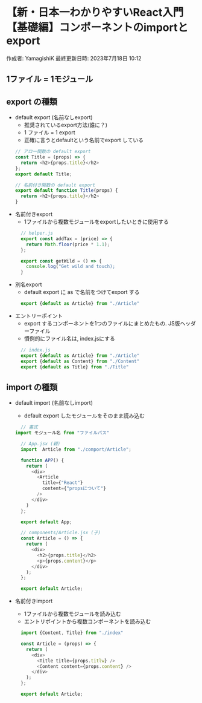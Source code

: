 # 【新・日本一わかりやすいReact入門【基礎編】コンポーネントのimportとexport

作成者: YamagishiK
最終更新日時: 2023年7月18日 10:12

## 1ファイル = 1モジュール

## export の種類
- default export (名前なしexport)
  - 推奨されているexport方法(誰に？)
  - 1 ファイル = 1 export
  - 正確に言うとdefaultという名前でexport している
  ```Javascript
  // アロー関数の default export
  const Title = (props) => {
    return <h2>{props.title}</h2>
  };
  export default Title;
  
  ```
  ```Javascript
  // 名前付き関数の default export
  export default function Title(props) {
    return <h2>{props.title}</h2>
  }
  
  ```
- 名前付きexport
  - 1ファイルから複数モジュールをexportしたいときに使用する
  ```Javascript
    // helper.js
    export const addTax = (price) => {
      return Math.floor(price * 1.1);
    };

    export const getWild = () => {
      console.log("Get wild and touch);
    }
  ```
- 別名export
  - default export に as で名前をつけてexport する
  ```Javascript
    export {default as Article} from "./Article"
  ```
- エントリーポイント
  - export するコンポーネントを1つのファイルにまとめたもの. JS版ヘッダーファイル
  - 慣例的にファイル名は, index.jsにする
  ```Javascript
    // index.js
    export {default as Article} from "./Article"
    export {default as Content} from "./Content"
    export {default as Title} from "./Title"
  ```


## import の種類

- default import (名前なしimport)
  - default export したモジュールをそのまま読み込む

  ```Javascript
    // 書式
  import モジュール名 from "ファイルパス"
  ```
  ```Javascript
    // App.jsx (親)
    import  Article from "./comport/Article";

    function APP() {
      return (
        <div>
          <Article
            title={"React"}
            content={"propsについて"}
          />
        </div>
      )
    };

    export default App;
  ```

  ```Javascript
    // components/Article.jsx (子)
    const Article = () => {
      return (
        <div>
          <h2>{props.title}</h2>
          <p>{props.content}</p>
        </div>
      );
    };

    export default Article;
  ```
- 名前付きimport
  - 1ファイルから複数モジュールを読み込む
  - エントリポイントから複数コンポーネントを読み込む
  ```Javascript
    import {Content, Title} from "./index"

    const Article = (props) => {
      return (
        <div>
          <Title title={props.titlw} />
          <Content content={props.content} />
        </div>
      );
    };

    export default Article;
  ```
  